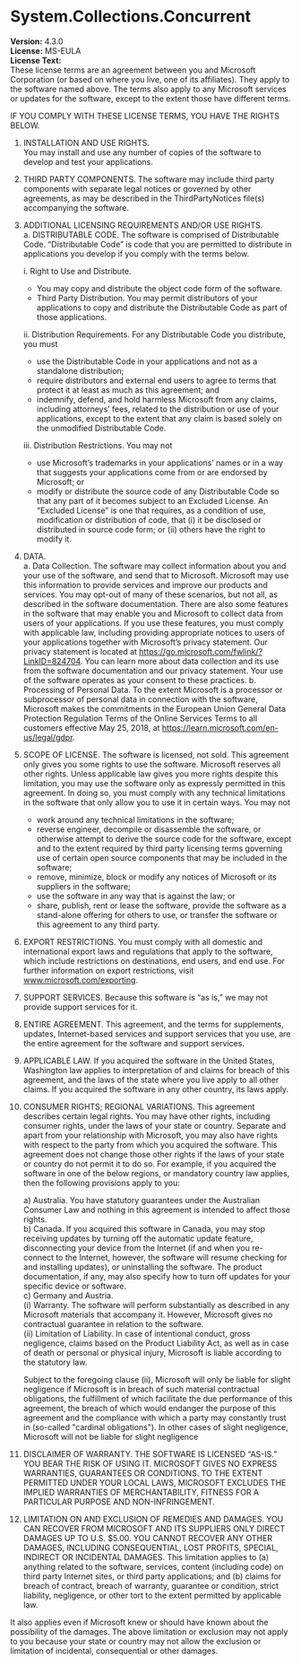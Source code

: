 # System.Collections.Concurrent

**Version:** 4.3.0  
**License:**  MS-EULA  
**License Text:**  
These license terms are an agreement between you and Microsoft Corporation (or based on where you live, one of its affiliates). They apply to the software named above. The terms also apply to any Microsoft services or updates for the software, except to the extent those have different terms.

IF YOU COMPLY WITH THESE LICENSE TERMS, YOU HAVE THE RIGHTS BELOW.

1. INSTALLATION AND USE RIGHTS.  
You may install and use any number of copies of the software to develop and test your applications.
2. THIRD PARTY COMPONENTS. The software may include third party components with separate legal notices or governed by other agreements, as may be described in the ThirdPartyNotices file(s) accompanying the software.
3. ADDITIONAL LICENSING REQUIREMENTS AND/OR USE RIGHTS.  
  a. DISTRIBUTABLE CODE.  The software is comprised of Distributable Code. “Distributable Code” is code that you are permitted to distribute in applications you develop if you comply with the terms below.  
  
    i. Right to Use and Distribute.
    * You may copy and distribute the object code form of the software.
    * Third Party Distribution. You may permit distributors of your applications to copy and distribute the Distributable Code as part of those applications.  

    ii. Distribution Requirements. For any Distributable Code you distribute, you must
    * use the Distributable Code in your applications and not as a standalone distribution;
    * require distributors and external end users to agree to terms that protect it at least as much as this agreement; and
    * indemnify, defend, and hold harmless Microsoft from any claims, including attorneys’ fees, related to the distribution or use of your applications, except to the extent that any claim is based solely on the unmodified Distributable Code.

    iii. Distribution Restrictions. You may not
    * use Microsoft’s trademarks in your applications’ names or in a way that suggests your applications come from or are endorsed by Microsoft; or
    * modify or distribute the source code of any Distributable Code so that any part of it becomes subject to an Excluded License. An “Excluded License” is one that requires, as a condition of use, modification or distribution of code, that (i) it be disclosed or distributed in source code form; or (ii) others have the right to modify it.

4. DATA.  
  a. Data Collection. The software may collect information about you and your use of the software, and send that to Microsoft. Microsoft may use this information to provide services and improve our products and services.  You may opt-out of many of these scenarios, but not all, as described in the software documentation.  There are also some features in the software that may enable you and Microsoft to collect data from users of your applications. If you use these features, you must comply with applicable law, including providing appropriate notices to users of your applications together with Microsoft’s privacy statement. Our privacy statement is located at https://go.microsoft.com/fwlink/?LinkID=824704. You can learn more about data collection and its use from the software documentation and our privacy statement. Your use of the software operates as your consent to these practices.
  b. Processing of Personal Data. To the extent Microsoft is a processor or subprocessor of personal data in connection with the software, Microsoft makes the commitments in the European Union General Data Protection Regulation Terms of the Online Services Terms to all customers effective May 25, 2018, at https://learn.microsoft.com/en-us/legal/gdpr.
5. SCOPE OF LICENSE. The software is licensed, not sold. This agreement only gives you some rights to use the software. Microsoft reserves all other rights. Unless applicable law gives you more rights despite this limitation, you may use the software only as expressly permitted in this agreement. In doing so, you must comply with any technical limitations in the software that only allow you to use it in certain ways. You may not
    * work around any technical limitations in the software;
    * reverse engineer, decompile or disassemble the software, or otherwise attempt to derive the source code for the software, except and to the extent required by third party licensing terms governing use of certain open source components that may be included in the software;
    * remove, minimize, block or modify any notices of Microsoft or its suppliers in the software;
    * use the software in any way that is against the law; or
    * share, publish, rent or lease the software, provide the software as a stand-alone offering for others to use, or transfer the software or this agreement to any third party.

6. EXPORT RESTRICTIONS. You must comply with all domestic and international export laws and regulations that apply to the software, which include restrictions on destinations, end users, and end use. For further information on export restrictions, visit www.microsoft.com/exporting.
7. SUPPORT SERVICES. Because this software is “as is,” we may not provide support services for it.
8. ENTIRE AGREEMENT. This agreement, and the terms for supplements, updates, Internet-based services and support services that you use, are the entire agreement for the software and support services.
9. APPLICABLE LAW.  If you acquired the software in the United States, Washington law applies to interpretation of and claims for breach of this agreement, and the laws of the state where you live apply to all other claims. If you acquired the software in any other country, its laws apply.
10. CONSUMER RIGHTS; REGIONAL VARIATIONS. This agreement describes certain legal rights. You may have other rights, including consumer rights, under the laws of your state or country. Separate and apart from your relationship with Microsoft, you may also have rights with respect to the party from which you acquired the software. This agreement does not change those other rights if the laws of your state or country do not permit it to do so. For example, if you acquired the software in one of the below regions, or mandatory country law applies, then the following provisions apply to you:  

    a) Australia. You have statutory guarantees under the Australian Consumer Law and nothing in this agreement is intended to affect those rights.  
    b) Canada. If you acquired this software in Canada, you may stop receiving updates by turning off the automatic update feature, disconnecting your device from the Internet (if and when you re-connect to the Internet, however, the software will resume checking for and installing updates), or uninstalling the software. The product documentation, if any, may also specify how to turn off updates for your specific device or software.  
    c) Germany and Austria.  
      (i) Warranty. The software will perform substantially as described in any Microsoft materials that accompany it. However, Microsoft gives no contractual guarantee in relation to the software.  
      (ii) Limitation of Liability. In case of intentional conduct, gross negligence, claims based on the Product Liability Act, as well as in case of death or personal or physical injury, Microsoft is liable according to the statutory law.  

    Subject to the foregoing clause (ii), Microsoft will only be liable for slight negligence if Microsoft is in breach of such material contractual obligations, the fulfillment of which facilitate the due performance of this agreement, the breach of which would endanger the purpose of this agreement and the compliance with which a party may constantly trust in (so-called "cardinal obligations"). In other cases of slight negligence, Microsoft will not be liable for slight negligence

11. DISCLAIMER OF WARRANTY. THE SOFTWARE IS LICENSED “AS-IS.” YOU BEAR THE RISK OF USING IT. MICROSOFT GIVES NO EXPRESS WARRANTIES, GUARANTEES OR CONDITIONS. TO THE EXTENT PERMITTED UNDER YOUR LOCAL LAWS, MICROSOFT EXCLUDES THE IMPLIED WARRANTIES OF MERCHANTABILITY, FITNESS FOR A PARTICULAR PURPOSE AND NON-INFRINGEMENT.
12. LIMITATION ON AND EXCLUSION OF REMEDIES AND DAMAGES. YOU CAN RECOVER FROM MICROSOFT AND ITS SUPPLIERS ONLY DIRECT DAMAGES UP TO U.S. $5.00. YOU CANNOT RECOVER ANY OTHER DAMAGES, INCLUDING CONSEQUENTIAL, LOST PROFITS, SPECIAL, INDIRECT OR INCIDENTAL DAMAGES.
This limitation applies to (a) anything related to the software, services, content (including code) on third party Internet sites, or third party applications; and (b) claims for breach of contract, breach of warranty, guarantee or condition, strict liability, negligence, or other tort to the extent permitted by applicable law.

It also applies even if Microsoft knew or should have known about the possibility of the damages. The above limitation or exclusion may not apply to you because your state or country may not allow the exclusion or limitation of incidental, consequential or other damages.
